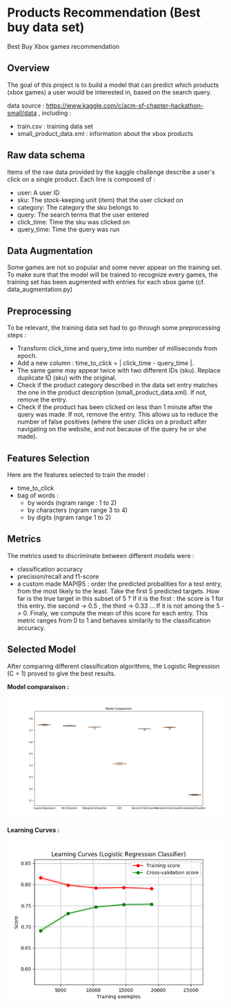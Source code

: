 # Products Recommendation (Best buy data set)

Best Buy Xbox games recommendation


## Overview

The goal of this project is to build a model that can predict which products (xbox games) a user would be interested in, based on the search query.

data source : https://www.kaggle.com/c/acm-sf-chapter-hackathon-small/data , including :

- train.csv : training data set
- small_product_data.xml : information about the xbox products

## Raw data schema

Items of the raw data provided by the kaggle challenge describe a user's click on a single product.
Each line is composed of :

- user: A user ID
- sku: The stock-keeping unit (item) that the user clicked on
- category: The category the sku belongs to
- query: The search terms that the user entered
- click_time: Time the sku was clicked on
- query_time: Time the query was run

## Data Augmentation

Some games are not so popular and some never appear on the training set. To make sure that the model will be trained to recognize every games, the training set has been augmented with entries for each xbox game (cf. data_augmentation.py)

## Preprocessing

To be relevant, the training data set had to go through some preprocessing steps :

- Transform click_time and query_time into number of milliseconds from epoch.
- Add a new column : time_to_click = | click_time - query_time |.
- The same game may appear twice with two different IDs (sku). Replace duplicate ID (sku) with the original.
- Check if the product category described in the data set entry matches the one in the product description (small_product_data.xml). If not, remove the entry.
- Check if the product has been clicked on less than 1 minute after the query was made. If not, remove the entry. This allows us to reduce the number of false positives (where the user clicks on a product after navigating on the website, and not because of the query he or she made).

## Features Selection

Here are the features selected to train the model :

- time_to_click
- bag of words : 
	- by words (ngram range : 1 to 2)
	- by characters (ngram range 3 to 4)
	- by digits (ngram range 1 to 2)

## Metrics

The metrics used to discriminate between different models were :

- classification accuracy
- precision/recall and f1-score
- a custom made MAP@5 : order the predicted probalities for a test entry, from the most likely to the least. Take the first 5 predicted targets. How far is the true target in this subset of 5 ? If it is the first : the score is 1 for this entry. the second -> 0.5 , the third -> 0.33 ... If it is not among the 5 -> 0. Finaly, we compute the mean of this score for each entry. This metric ranges from 0 to 1 and behaves similarily to the classification accuracy.

## Selected Model

After comparing different classification algorithms, the Logistic Regression (C = 1) proved to give the best results.

**Model comparaison :**

![Project sketch](https://github.com/m-baaziz/best_buy_recommendation_kaggle/blob/master/reports/model_comparaison.png)

**Learning Curves :**

![Project sketch](https://github.com/m-baaziz/best_buy_recommendation_kaggle/blob/master/reports/learning_curves.png)
